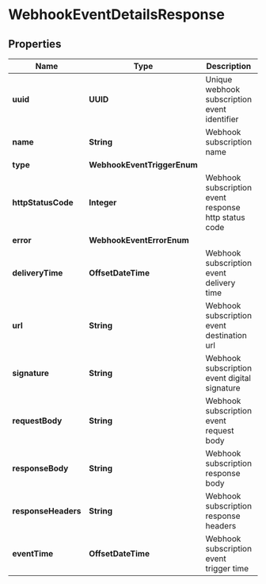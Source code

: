 

# WebhookEventDetailsResponse


## Properties

Name | Type | Description | Notes
------------ | ------------- | ------------- | -------------
**uuid** | **UUID** | Unique webhook subscription event identifier |  [optional]
**name** | **String** | Webhook subscription name |  [optional]
**type** | **WebhookEventTriggerEnum** |  |  [optional]
**httpStatusCode** | **Integer** | Webhook subscription event response http status code |  [optional]
**error** | **WebhookEventErrorEnum** |  |  [optional]
**deliveryTime** | **OffsetDateTime** | Webhook subscription event delivery time |  [optional]
**url** | **String** | Webhook subscription event destination url |  [optional]
**signature** | **String** | Webhook subscription event digital signature |  [optional]
**requestBody** | **String** | Webhook subscription event request body |  [optional]
**responseBody** | **String** | Webhook subscription response body |  [optional]
**responseHeaders** | **String** | Webhook subscription response headers |  [optional]
**eventTime** | **OffsetDateTime** | Webhook subscription event trigger time |  [optional]



